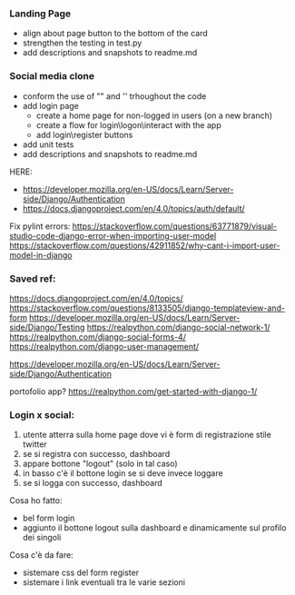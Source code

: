### Landing Page
- align about page button to the bottom of the card
- strengthen the testing in test.py
- add descriptions and snapshots to readme.md

### Social media clone
- conform the use of "" and '' trhoughout the code
- add login page
    - create a home page for non-logged in users (on a new branch)
    - create a flow for login\logon\interact with the app
    - add login\register buttons
- add unit tests
- add descriptions and snapshots to readme.md

HERE: 
- https://developer.mozilla.org/en-US/docs/Learn/Server-side/Django/Authentication
- https://docs.djangoproject.com/en/4.0/topics/auth/default/

Fix pylint errors:
https://stackoverflow.com/questions/63771879/visual-studio-code-django-error-when-importing-user-model
https://stackoverflow.com/questions/42911852/why-cant-i-import-user-model-in-django




### Saved ref:
https://docs.djangoproject.com/en/4.0/topics/ 
https://stackoverflow.com/questions/8133505/django-templateview-and-form
https://developer.mozilla.org/en-US/docs/Learn/Server-side/Django/Testing
https://realpython.com/django-social-network-1/ 
https://realpython.com/django-social-forms-4/
https://realpython.com/django-user-management/

https://developer.mozilla.org/en-US/docs/Learn/Server-side/Django/Authentication

portofolio app? https://realpython.com/get-started-with-django-1/ 


### Login x social:
1. utente atterra sulla home page dove vi è form di registrazione stile twitter
2. se si registra con successo, dashboard
3. appare bottone "logout" (solo in tal caso)
4. in basso c'è il bottone login se si deve invece loggare
5. se si logga con successo, dashboard

Cosa ho fatto:
- bel form login
- aggiunto il bottone logout sulla dashboard e dinamicamente sul profilo dei singoli

Cosa c'è da fare:
- sistemare css del form register
- sistemare i link eventuali tra le varie sezioni